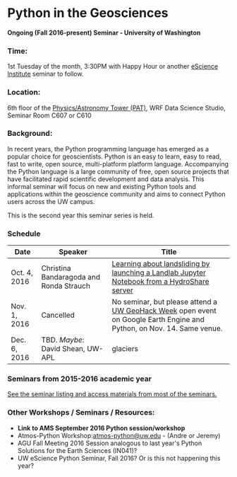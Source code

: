 Python in the Geosciences
====
**Ongoing (Fall 2016-present) Seminar - University of Washington**

### Time:

1st Tuesday of the month, 3:30PM with Happy Hour or another [eScience Institute](http://escience.washington.edu) seminar to follow.

### Location:

6th floor of the [Physics/Astronomy Tower (PAT)](http://uw.edu/maps?pat), WRF Data Science Studio, Seminar Room C607 or C610

### Background:

In recent years, the Python programming language has emerged as a popular choice for geoscientists. Python is an easy to learn, easy to read, fast to write, open source, multi-platform platform language. Accompanying the Python language is a large community of free, open source projects that have facilitated rapid scientific development and data analysis. This informal seminar will focus on new and existing Python tools and applications within the geoscience community and aims to connect Python users across the UW campus.

This is the second year this seminar series is held.

### Schedule

| Date | Speaker | Title |
| ---- | ---- | ---- |
| Oct. 4, 2016 | Christina Bandaragoda and Ronda Strauch | [Learning about landsliding by launching a Landlab Jupyter Notebook from a HydroShare server](https://github.com/emiliom/UW_Python_for_Geosciences/blob/master/landlablandslides_20161004/README.md) |
| Nov. 1, 2016 | Cancelled | No seminar, but please attend a [UW GeoHack Week](https://geohackweek.github.io/) open event on Google Earth Engine and Python, on Nov. 14. Same venue. |
| Dec. 6, 2016 | TBD. *Maybe*: David Shean, UW-APL | glaciers |

### Seminars from 2015-2016 academic year

[See the seminar listing and access materials from most of the seminars.](seminars_2015-2016.md)

### Other Workshops / Seminars / Resources:
- **Link to AMS September 2016 Python session/workshop**
- Atmos-Python Workshop:atmos-python@uw.edu - (Andre or Jeremy)
- AGU Fall Meeting 2016 Session analogous to last year's Python Solutions for the Earth Sciences (IN041)?
- UW eScience Python Seminar, Fall 2016? Or is this not happening this year?
